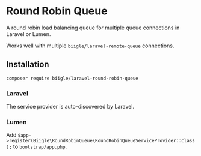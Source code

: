 # Round Robin Queue

A round robin load balancing queue for multiple queue connections in Laravel or Lumen.

Works well with multiple `biigle/laravel-remote-queue` connections.

## Installation

```
composer require biigle/laravel-round-robin-queue
```

### Laravel

The service provider is auto-discovered by Laravel.

### Lumen

Add `$app->register(Biigle\RoundRobinQueue\RoundRobinQueueServiceProvider::class);` to `bootstrap/app.php`.
